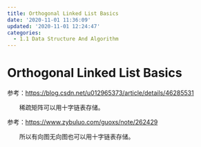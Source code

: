 ```yaml
---
title: Orthogonal Linked List Basics
date: '2020-11-01 11:36:09'
updated: '2020-11-01 12:24:47'
categories:
  - 1.1 Data Structure And Algorithm
---
```

# Orthogonal Linked List Basics



参考：<https://blog.csdn.net/u012965373/article/details/46285531>

　　稀疏矩阵可以用十字链表存储。

参考：<https://www.zybuluo.com/guoxs/note/262429>

　　所以有向图无向图也可以用十字链表存储。

